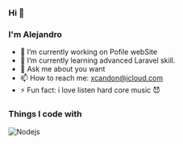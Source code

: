 ### Hi  👋
### I'm Alejandro 

- 🔭 I’m currently working on Pofile webSite
- 🌱 I’m currently learning advanced Laravel skill.
- 💬 Ask me about you want
- 📫 How to reach me: xcandon@icloud.com
- ⚡ Fun fact: i love listen hard core music 😈

<h3>Things I code with</h3>

<p>
<img alt="Nodejs" src="https://img.shields.io/badge/-Nodejs-43853d?style=flat-square&logo=Node.js&logoColor=white" />
 </p>
